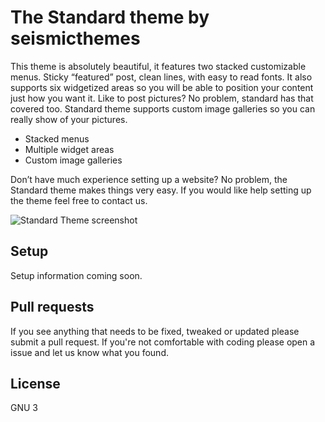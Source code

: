 # The Standard theme by seismicthemes

This theme is absolutely beautiful, it features two stacked customizable menus.
Sticky “featured” post, clean lines, with easy to read fonts. It also supports
six widgetized areas so you will be able to position your content just how you
want it. Like to post pictures? No problem, standard has that covered too.
Standard theme supports custom image galleries so you can really show of your
pictures.

 * Stacked menus
 * Multiple widget areas
 * Custom image galleries

Don’t have much experience setting up a website? No problem, the Standard 
theme makes things very easy. If you would like help setting up the theme 
feel free to contact us.

![Standard Theme screenshot](https://github.com/seismicthemes/standard/blob/master/screenshots/standard-1-1024x632.jpg?raw=true)

## Setup

Setup information coming soon.

## Pull requests

If you see anything that needs to be fixed, tweaked or updated please submit a 
pull request. If you're not comfortable with coding please open a issue and 
let us know what you found.

## License

GNU 3
